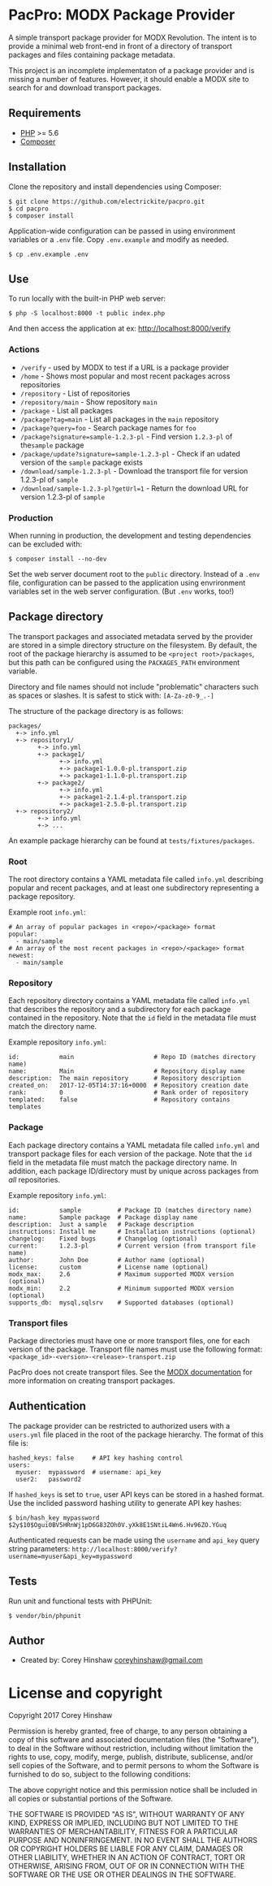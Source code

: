 PacPro: MODX Package Provider
=============================

A simple transport package provider for MODX Revolution. The intent is to
provide a minimal web front-end in front of a directory of transport packages
and files containing package metadata.

This project is an incomplete implementaton of a package provider and is missing
a number of features. However, it should enable a MODX site to search for and
download transport packages.

## Requirements

  * [PHP](http://php.net) >= 5.6
  * [Composer](https://getcomposer.org)

## Installation

Clone the repository and install dependencies using Composer:

    $ git clone https://github.com/electrickite/pacpro.git
    $ cd pacpro
    $ composer install

Application-wide configuration can be passed in using environment variables or
a `.env` file. Copy `.env.example` and modify as needed.

    $ cp .env.example .env

## Use

To run locally with the built-in PHP web server:

    $ php -S localhost:8000 -t public index.php

And then access the application at ex: [http://localhost:8000/verify](http://localhost:8000/verify)

### Actions

  * `/verify` - used by MODX to test if a URL is a package provider
  * `/home` - Shows most popular and most recent packages across repositories
  * `/repository` - List of repositories
  * `/repository/main` - Show repository `main`
  * `/package` - List all packages
  * `/package?tag=main` - List all packages in the `main` repository
  * `/package?query=foo` - Search package names for `foo`
  * `/package?signature=sample-1.2.3-pl` - Find version `1.2.3-pl` of the`sample` package
  * `/package/update?signature=sample-1.2.3-pl` - Check if an udated version of the `sample` package exists
  * `/download/sample-1.2.3-pl` - Download the transport file for version 1.2.3-pl of `sample`
  * `/download/sample-1.2.3-pl?getUrl=1` - Return the download URL for version 1.2.3-pl of `sample`

### Production

When running in production, the development and testing dependencies can be
excluded with:

    $ composer install --no-dev

Set the web server document root to the `public` directory. Instead of a `.env`
file, configuration can be passed to the application using envrironment
variables set in the web server configuration. (But `.env` works, too!)

## Package directory

The transport packages and associated metadata served by the provider are stored
in a simple directory structure on the filesystem. By default, the root of the
package hierarchy is assumed to be `<project root>/packages`, but this path can
be configured using the `PACKAGES_PATH` environment variable.

Directory and file names should not include "problematic" characters such as
spaces or slashes. It is safest to stick with: `[A-Za-z0-9_.-]`

The structure of the package directory is as follows:

    packages/
      +-> info.yml
      +-> repository1/
            +-> info.yml
            +-> package1/
                  +-> info.yml
                  +-> package1-1.0.0-pl.transport.zip
                  +-> package1-1.1.0-pl.transport.zip
            +-> package2/
                  +-> info.yml
                  +-> package1-2.1.4-pl.transport.zip
                  +-> package1-2.5.0-pl.transport.zip
      +-> repository2/
            +-> info.yml
            +-> ...

An example package hierarchy can be found at `tests/fixtures/packages`.

### Root

The root directory contains a YAML metadata file called `info.yml` describing
popular and recent packages, and at least one subdirectory representing a
package repository.

Example root `info.yml`:

    # An array of popular packages in <repo>/<package> format
    popular:
      - main/sample
    # An array of the most recent packages in <repo>/<package> format
    newest:
      - main/sample

### Repository

Each repository directory contains a YAML metadata file called `info.yml` that
describes the repository and a subdirectory for each package contained in the
repository. Note that the `id` field in the metadata file must match the
directory name.

Example repository `info.yml`:

    id:           main                      # Repo ID (matches directory name)
    name:         Main                      # Repository display name
    description:  The main repository       # Repository description
    created_on:   2017-12-05T14:37:16+0000  # Repository creation date
    rank:         0                         # Rank order of repository
    templated:    false                     # Repository contains templates

### Package

Each package directory contains a YAML metadata file called `info.yml` and
transport package files for each version of the package. Note that the `id`
field in the metadata file must match the package directory name. In addition,
each package ID/directory must by unique across packages from _all_
repositories.

Example repository `info.yml`:

    id:           sample          # Package ID (matches directory name)
    name:         Sample package  # Package display name
    description:  Just a sample   # Package description
    instructions: Install me      # Installation instructions (optional)
    changelog:    Fixed bugs      # Changelog (optional)
    current:      1.2.3-pl        # Current version (from transport file name)
    author:       John Doe        # Author name (optional)
    license:      custom          # License name (optional)
    modx_max:     2.6             # Maximum supported MODX version (optional)
    modx_min:     2.2             # Minimum supported MODX version (optional)
    supports_db:  mysql,sqlsrv    # Supported databases (optional)

### Transport files

Package directories must have one or more transport files, one for each version
of the package. Transport file names must use the following format:
`<package_id>-<version>-<release>-transport.zip`

PacPro does not create transport files. See the [MODX documentation](https://docs.modx.com/revolution/2.x/case-studies-and-tutorials/developing-an-extra-in-modx-revolution)
for more information on creating transport packages.

## Authentication

The package provider can be restricted to authorized users with a `users.yml`
file placed in the root of the package hierarchy. The format of this file is:

    hashed_keys: false     # API key hashing control
    users:
      myuser:  mypassword  # username: api_key
      user2:   password2

If `hashed_keys` is set to `true`, user API keys can be stored in a hashed
format. Use the inclided password hashing utility to generate API key hashes:

    $ bin/hash_key mypassword
    $2y$10$Ogui0BV5HRnWj1pD6G83ZOh0V.yXk8E1SNtiL4Wn6.Hv96ZO.YGuq

Authenticated requests can be made using the `username` and `api_key` query
string parameters: `http://localhost:8000/verify?username=myuser&api_key=mypassword`

## Tests

Run unit and functional tests with PHPUnit:

    $ vendor/bin/phpunit

## Author

  * Created by: Corey Hinshaw <coreyhinshaw@gmail.com>

# License and copyright

Copyright 2017 Corey Hinshaw

Permission is hereby granted, free of charge, to any person obtaining a copy of
this software and associated documentation files (the "Software"), to deal in
the Software without restriction, including without limitation the rights to
use, copy, modify, merge, publish, distribute, sublicense, and/or sell copies of
the Software, and to permit persons to whom the Software is furnished to do so,
subject to the following conditions:

The above copyright notice and this permission notice shall be included in all
copies or substantial portions of the Software.

THE SOFTWARE IS PROVIDED "AS IS", WITHOUT WARRANTY OF ANY KIND, EXPRESS OR
IMPLIED, INCLUDING BUT NOT LIMITED TO THE WARRANTIES OF MERCHANTABILITY, FITNESS
FOR A PARTICULAR PURPOSE AND NONINFRINGEMENT. IN NO EVENT SHALL THE AUTHORS OR
COPYRIGHT HOLDERS BE LIABLE FOR ANY CLAIM, DAMAGES OR OTHER LIABILITY, WHETHER
IN AN ACTION OF CONTRACT, TORT OR OTHERWISE, ARISING FROM, OUT OF OR IN
CONNECTION WITH THE SOFTWARE OR THE USE OR OTHER DEALINGS IN THE SOFTWARE.
